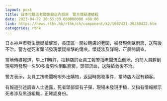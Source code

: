 ```yaml
---
layout: post
title: 日本拉麵店老闆倒斃店內廚房　警方懷疑遭槍殺
date: 2023-04-22 20:55:09.000000000 +08:00
link: https://news.rthk.hk/rthk/ch/component/k2/1697421-20230422.htm
categories: rthk
---
```


日本神戶市發生懷疑槍擊案，長田區一間拉麵店的老闆，被發現倒臥廚房，送院後不治。警方從死者頭部發現懷疑槍擊的傷痕，懷疑涉及謀殺，正展開調查。

當地傳媒報道，早上11時許，拉麵店的女員工報警指老闆流血倒地，消防人員趕到現場時發現一名50多歲男性倒臥廚房，頭部流血，送院搶救後不治。

警方表示，女員工按老闆吩咐外出購物，返回時揭發事件，當時店內沒有顧客。

有報道引述調查人士透露，死者頭部留有子彈，現場未發現手槍，又指有情報顯示死者涉及黑道組織，正確認身份。
